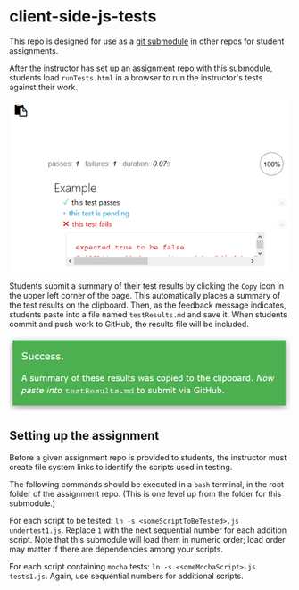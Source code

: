 # client-side-js-tests

This repo is designed for use as a [git submodule](https://git-scm.com/book/en/v2/Git-Tools-Submodules) in other repos for student assignments.

After the instructor has set up an assignment repo with this submodule, students load `runTests.html` in a browser to run the instructor's tests against their work.

![Test results](./runTests.png)

Students submit a summary of their test results by clicking the `Copy` icon in the upper left corner of the page. This automatically places a summary of the test results on the clipboard. Then, as the feedback message indicates, students paste into a file named `testResults.md` and save it. When students commit and push work to GitHub, the results file will be included.

![Autocopy success message](./autoCopy.png)

## Setting up the assignment

Before a given assignment repo is provided to students, the instructor must create file system links to identify the scripts used in testing.

The following commands should be executed in a `bash` terminal, in the root folder of the assignment repo. (This is one level up from the folder for this submodule.)

For each script to be tested: `ln -s <someScriptToBeTested>.js undertest1.js`. Replace `1` with the next sequential number for each addition script. Note that this submodule will load them in numeric order; load order may matter if there are dependencies among your scripts.

For each script containing `mocha` tests: `ln -s <someMochaScript>.js tests1.js`. Again, use sequential numbers for additional scripts.
